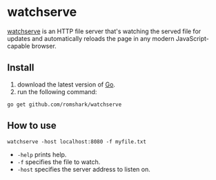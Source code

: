 # watchserve
[watchserve](https://github.com/romshark/watchserve) is an HTTP file server that's watching the served file for updates and automatically reloads the page in any modern JavaScript-capable browser.

## Install

1. download the latest version of [Go](https://golang.org/).
2. run the following command:
```
go get github.com/romshark/watchserve
```

## How to use

```
watchserve -host localhost:8080 -f myfile.txt
```

- `-help` prints help.
- `-f` specifies the file to watch.
- `-host` specifies the server address to listen on.
